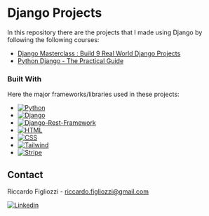 # Django Projects

In this repository there are the projects that I made using Django by following the following courses:

- [Django Masterclass : Build 9 Real World Django Projects](https://www.udemy.com/course/django-course/)
- [Python Django - The Practical Guide](https://www.udemy.com/course/python-django-the-practical-guide/)

### Built With

Here the major frameworks/libraries used in these projects:

* [![Python][Python]][Python-url]
* [![Django][Django]][Django-url]
* [![Django-Rest-Framework][Django-Rest-Framework]][Django-Rest-Framework-url]
* [![HTML][HTML]][HTML-url]
* [![CSS][CSS]][CSS-url]
* [![Tailwind][Tailwind]][Tailwind-url]
* [![Stripe][Stripe]][Stripe-url]


<!-- CONTACT -->
## Contact

Riccardo Figliozzi - riccardo.figliozzi@gmail.com

[![Linkedin][linkedin-shield]][linkedin-url]


<!-- MARKDOWN LINKS & IMAGES -->

[linkedin-shield]: https://img.shields.io/badge/-LinkedIn-black.svg?style=for-the-badge&logo=linkedin&colorB=blue
[linkedin-url]: https://www.linkedin.com/in/riccardo-figliozzi-a717ba203/?originalSubdomain=it
[Python]: https://img.shields.io/badge/python-000000?style=for-the-badge&logo=python&logoColor=white
[Python-url]: https://www.python.org
[Django]: https://img.shields.io/badge/django-20232A?style=for-the-badge&logo=django&logoColor=green
[Django-url]: https://www.djangoproject.com
[Django-Rest-Framework]: https://img.shields.io/badge/django_rest_framework-red?style=for-the-badge&logo=django_rest_framework&logoColor=red
[Django-Rest-Framework-url]: https://www.django-rest-framework.org
[HTML]: https://img.shields.io/badge/HTML-35495E?style=for-the-badge&logo=html&logoColor=white
[HTML-url]: https://developer.mozilla.org/en-US/docs/Web/HTML
[CSS]: https://img.shields.io/badge/CSS-blue?style=for-the-badge&logo=css&logoColor=white
[CSS-url]: https://developer.mozilla.org/en-US/docs/Web/CSS
[Tailwind]: https://img.shields.io/badge/Tailwind-blue?style=for-the-badge&logo=tailwind&logoColor=white
[Tailwind-url]: https://tailwindcss.com
[Stripe]: https://img.shields.io/badge/Stripe-purple?style=for-the-badge&logo=stripe&logoColor=white
[Stripe-url]: https://stripe.com
